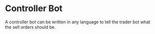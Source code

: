 # Controller Bot

A controller bot can be written in any language to tell the trader bot what the sell orders should be.

